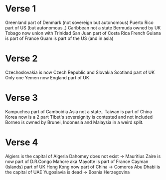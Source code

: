# Verse 1
Greenland part of Denmark (not sovereign but autonomous)
Puerto Rico part of US (but autonomous..)
Caribbean not a state
Bermuda owned by UK
Tobago now union with Trinidad
San Juan part of Costa Rica
French Guiana is part of France
Guam is part of the US (and in asia)


# Verse 2
Czechoslovakia is now Czech Republic and Slovakia
Scotland part of UK
Only one Yemen now
England part of UK

# Verse 3
Kampuchea part of Camboidia
Asia not a state..
Taiwan is part of China
Korea now is a 2 part
Tibet's sovereignity is contested and not included
Borneo is owned by Brunei, Indonesia and Malaysia in a weird split.

# Verse 4
Algiers is the capital of Algeria
Dahomey does not exist -> Mauritius
Zaire is now part of D.R.Congo
Mahore aka Mayotte is part of France
Cayman (Islands) part of UK
Hong Kong now part of China -> Comoros
Abu Dhabi is the capital of UAE
Yugoslavia is dead -> Bosnia Herzegovina
